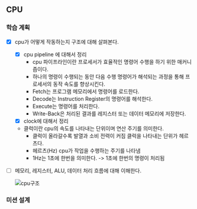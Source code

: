 CPU
-----------------------

### 학습 계획

* [x] cpu가 어떻게 작동하는지 구조에 대해 살펴본다.
    * [x] cpu pipeline 에 대해서 정리
        * cpu 파이프라인이란 프로세서가 효율적인 명령어 수행을 하기 위한 매커니즘이다.
        * 하나의 명령이 수행되는 동안 다음 수행 명령어가 해석되는 과정을 통해 프로세서의 동작 속도를 향상시킨다.
        * Fetch는 프로그램 메모리에서 명령어를 로드한다.
        * Decode는 Instruction Register의 명령어를 해석한다.
        * Execute는 명령어를 처리한다.
        * Write-Back은 처리된 결과를 레지스터 또는 데이터 메모리에 저장한다.
    * [x] clock에 대해서 정리
    * 클럭이란 cpu의 속도를 나타내는 단위이며 연산 주기를 의미한다.
        * 클럭이 올라갈수록 발열과 소비 전력이 커짐 클럭을 나타내는 단위가 헤르츠다.
        * 헤르츠(Hz) cpu가 작업을 수행하는 주기를 나타냄
        * 1Hz는 1초에 한번을 의미한다. -> 1초에 한번의 명령이 처리됨
* [ ] 메모리, 레지스터, ALU, 데이터 처리 흐름에 대해 이해한다.

  ![cpu구조](https://user-images.githubusercontent.com/77956808/211494995-a2414ae8-a72c-442b-aa43-ac99682484e3.png)

### 미션 설계